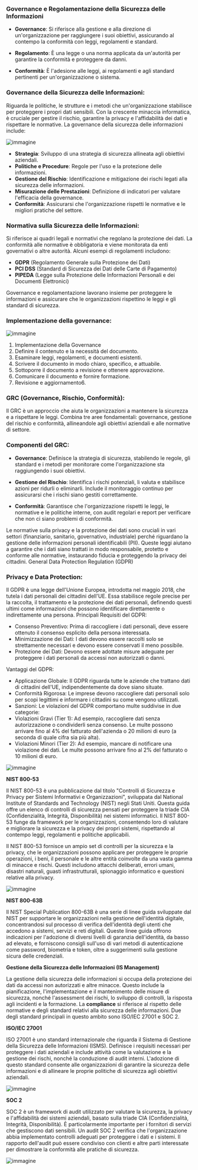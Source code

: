 ### Governance e Regolamentazione della Sicurezza delle Informazioni

- **Governance**: Si riferisce alla gestione e alla direzione di un'organizzazione per raggiungere i suoi obiettivi, assicurando al contempo la conformità con leggi, regolamenti e standard.
  
- **Regolamento**: È una legge o una norma applicata da un'autorità per garantire la conformità e proteggere da danni.

- **Conformità**: È l'adesione alle leggi, ai regolamenti e agli standard pertinenti per un'organizzazione o sistema.

### Governance della Sicurezza delle Informazioni:
Riguarda le politiche, le strutture e i metodi che un'organizzazione stabilisce per proteggere i propri dati sensibili. Con la crescente minaccia informatica, è cruciale per gestire il rischio, garantire la privacy e l'affidabilità dei dati e rispettare le normative. La governance della sicurezza delle informazioni include:

![immagine](https://github.com/user-attachments/assets/27ec5f52-b504-4b71-b1e1-2bb5c1a57b7b)

- **Strategia**: Sviluppo di una strategia di sicurezza allineata agli obiettivi aziendali.
- **Politiche e Procedure**: Regole per l'uso e la protezione delle informazioni.
- **Gestione del Rischio**: Identificazione e mitigazione dei rischi legati alla sicurezza delle informazioni.
- **Misurazione delle Prestazioni**: Definizione di indicatori per valutare l'efficacia della governance.
- **Conformità**: Assicurarsi che l'organizzazione rispetti le normative e le migliori pratiche del settore.

### Normativa sulla Sicurezza delle Informazioni:
Si riferisce ai quadri legali e normativi che regolano la protezione dei dati. La conformità alle normative è obbligatoria e viene monitorata da enti governativi o altre autorità. Alcuni esempi di regolamenti includono:

- **GDPR** (Regolamento Generale sulla Protezione dei Dati)
- **PCI DSS** (Standard di Sicurezza dei Dati delle Carte di Pagamento)
- **PIPEDA** (Legge sulla Protezione delle Informazioni Personali e dei Documenti Elettronici)

Governance e regolamentazione lavorano insieme per proteggere le informazioni e assicurare che le organizzazioni rispettino le leggi e gli standard di sicurezza.

### Implementazione della governance: 
![immagine](https://github.com/user-attachments/assets/aa1b0461-4dad-42dc-9ab4-732d50929156)
1. Implementazione della Governance
2. Definire il contenuto e la necessità del documento.
3. Esaminare leggi, regolamenti, e documenti esistenti.
4. Scrivere il documento in modo chiaro, specifico, e attuabile.
5. Sottoporre il documento a revisione e ottenere approvazione.
6. Comunicare il documento e fornire formazione.
7. Revisione e aggiornamento6.

### GRC (Governance, Rischio, Conformità):

Il GRC è un approccio che aiuta le organizzazioni a mantenere la sicurezza e a rispettare le leggi. Combina tre aree fondamentali: governance, gestione del rischio e conformità, allineandole agli obiettivi aziendali e alle normative di settore.

### Componenti del GRC:

- **Governance**: Definisce la strategia di sicurezza, stabilendo le regole, gli standard e i metodi per monitorare come l'organizzazione sta raggiungendo i suoi obiettivi.

- **Gestione del Rischio**: Identifica i rischi potenziali, li valuta e stabilisce azioni per ridurli o eliminarli. Include il monitoraggio continuo per assicurarsi che i rischi siano gestiti correttamente.

- **Conformità**: Garantisce che l'organizzazione rispetti le leggi, le normative e le politiche interne, con audit regolari e report per verificare che non ci siano problemi di conformità.

Le normative sulla privacy e la protezione dei dati sono cruciali in vari settori (finanziario, sanitario, governativo, industriale) perché riguardano la gestione delle informazioni personali identificabili (PII). Queste leggi aiutano a garantire che i dati siano trattati in modo responsabile, protetto e conforme alle normative, instaurando fiducia e proteggendo la privacy dei cittadini.
General Data Protection Regulation (GDPR)

### Privacy e Data Protection: 
Il GDPR è una legge dell'Unione Europea, introdotta nel maggio 2018, che tutela i dati personali dei cittadini dell'UE. Essa stabilisce regole precise per la raccolta, il trattamento e la protezione dei dati personali, definendo questi ultimi come informazioni che possono identificare direttamente o indirettamente una persona.
Principali Requisiti del GDPR:

- Consenso Preventivo: Prima di raccogliere i dati personali, deve essere ottenuto il consenso esplicito della persona interessata.
- Minimizzazione dei Dati: I dati devono essere raccolti solo se strettamente necessari e devono essere conservati il meno possibile.
- Protezione dei Dati: Devono essere adottate misure adeguate per proteggere i dati personali da accessi non autorizzati o danni.

Vantaggi del GDPR:

- Applicazione Globale: Il GDPR riguarda tutte le aziende che trattano dati di cittadini dell'UE, indipendentemente da dove siano situate.
- Conformità Rigorosa: Le imprese devono raccogliere dati personali solo per scopi legittimi e informare i cittadini su come vengono       utilizzati.
- Sanzioni: Le violazioni del GDPR comportano multe suddivise in due categorie:
- Violazioni Gravi (Tier 1): Ad esempio, raccogliere dati senza autorizzazione o condividerli senza consenso. Le multe possono arrivare fino al 4% del fatturato dell'azienda o 20 milioni di euro (a seconda di quale cifra sia più alta).
- Violazioni Minori (Tier 2): Ad esempio, mancare di notificare una violazione dei dati. Le multe possono arrivare fino al 2% del fatturato o 10 milioni di euro.

![immagine](https://github.com/user-attachments/assets/cc85e975-9ae2-4977-89f9-cdfe2085594a)

**NIST 800-53**

Il NIST 800-53 è una pubblicazione dal titolo "Controlli di Sicurezza e Privacy per Sistemi Informativi e Organizzazioni", sviluppata dal National Institute of Standards and Technology (NIST) negli Stati Uniti. Questa guida offre un elenco di controlli di sicurezza pensati per proteggere la triade CIA (Confidenzialità, Integrità, Disponibilità) nei sistemi informatici. Il NIST 800-53 funge da framework per le organizzazioni, consentendo loro di valutare e migliorare la sicurezza e la privacy dei propri sistemi, rispettando al contempo leggi, regolamenti e politiche applicabili.

Il NIST 800-53 fornisce un ampio set di controlli per la sicurezza e la privacy, che le organizzazioni possono applicare per proteggere le proprie operazioni, i beni, il personale e le altre entità coinvolte da una vasta gamma di minacce e rischi. Questi includono attacchi deliberati, errori umani, disastri naturali, guasti infrastrutturali, spionaggio informatico e questioni relative alla privacy.

![immagine](https://github.com/user-attachments/assets/8c77f808-049b-4f91-80b3-4a3ab19377ba)

**NIST 800-63B**

Il NIST Special Publication 800-63B è una serie di linee guida sviluppate dal NIST per supportare le organizzazioni nella gestione dell'identità digitale, concentrandosi sul processo di verifica dell'identità degli utenti che accedono a sistemi, servizi e reti digitali. Queste linee guida offrono indicazioni per l'adozione di diversi livelli di garanzia dell'identità, da basso ad elevato, e forniscono consigli sull'uso di vari metodi di autenticazione come password, biometria e token, oltre a suggerimenti sulla gestione sicura delle credenziali.

**Gestione della Sicurezza delle Informazioni (IS Management)**

La gestione della sicurezza delle informazioni si occupa della protezione dei dati da accessi non autorizzati e altre minacce. Questo include la pianificazione, l'implementazione e il mantenimento delle misure di sicurezza, nonché l'assessment dei rischi, lo sviluppo di controlli, la risposta agli incidenti e la formazione. La **compliance** si riferisce al rispetto delle normative e degli standard relativi alla sicurezza delle informazioni. Due degli standard principali in questo ambito sono ISO/IEC 27001 e SOC 2.

**ISO/IEC 27001**

ISO 27001 è uno standard internazionale che riguarda il Sistema di Gestione della Sicurezza delle Informazioni (ISMS). Definisce i requisiti necessari per proteggere i dati aziendali e include attività come la valutazione e la gestione dei rischi, nonché la conduzione di audit interni. L'adozione di questo standard consente alle organizzazioni di garantire la sicurezza delle informazioni e di allineare le proprie politiche di sicurezza agli obiettivi aziendali.

![immagine](https://github.com/user-attachments/assets/da5eb959-3947-4a74-a535-e0f3319a1bdc)


**SOC 2**

SOC 2 è un framework di audit utilizzato per valutare la sicurezza, la privacy e l'affidabilità dei sistemi aziendali, basato sulla triade CIA (Confidenzialità, Integrità, Disponibilità). È particolarmente importante per i fornitori di servizi che gestiscono dati sensibili. Un audit SOC 2 verifica che l'organizzazione abbia implementato controlli adeguati per proteggere i dati e i sistemi. Il rapporto dell'audit può essere condiviso con clienti e altre parti interessate per dimostrare la conformità alle pratiche di sicurezza.

![immagine](https://github.com/user-attachments/assets/8153cc95-e787-42be-bf63-d33e27665ff2)

